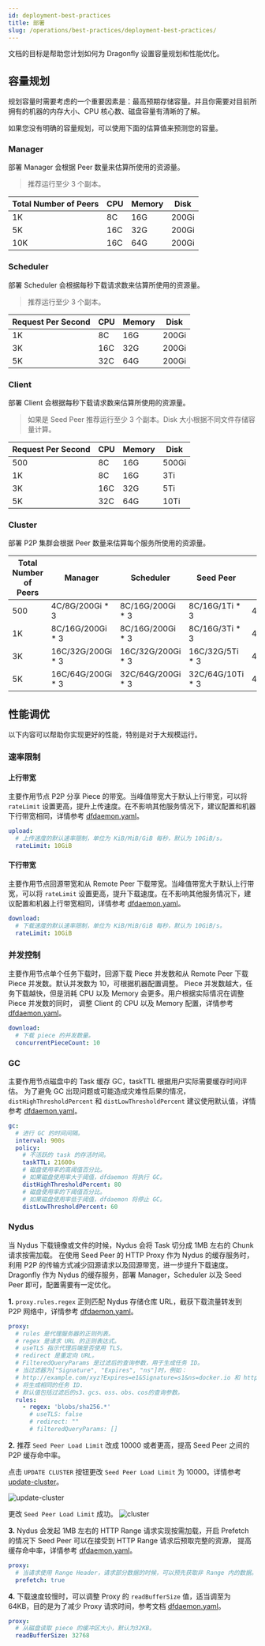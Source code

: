 ```yaml
---
id: deployment-best-practices
title: 部署
slug: /operations/best-practices/deployment-best-practices/
---
```


文档的目标是帮助您计划如何为 Dragonfly 设置容量规划和性能优化。

## 容量规划

规划容量时需要考虑的一个重要因素是：最高预期存储容量。并且你需要对目前所拥有的机器的内存大小、CPU 核心数、磁盘容量有清晰的了解。

如果您没有明确的容量规划，可以使用下面的估算值来预测您的容量。

### Manager

部署 Manager 会根据 Peer 数量来估算所使用的资源量。

> 推荐运行至少 3 个副本。

<!-- markdownlint-disable -->

| Total Number of Peers | CPU | Memory | Disk  |
| --------------------- | --- | ------ | ----- |
| 1K                    | 8C  | 16G    | 200Gi |
| 5K                    | 16C | 32G    | 200Gi |
| 10K                   | 16C | 64G    | 200Gi |

<!-- markdownlint-restore -->

### Scheduler

部署 Scheduler 会根据每秒下载请求数来估算所使用的资源量。

> 推荐运行至少 3 个副本。

<!-- markdownlint-disable -->

| Request Per Second | CPU | Memory | Disk  |
| ------------------ | --- | ------ | ----- |
| 1K                 | 8C  | 16G    | 200Gi |
| 3K                 | 16C | 32G    | 200Gi |
| 5K                 | 32C | 64G    | 200Gi |

<!-- markdownlint-restore -->

### Client

部署 Client 会根据每秒下载请求数来估算所使用的资源量。

> 如果是 Seed Peer 推荐运行至少 3 个副本。Disk 大小根据不同文件存储容量计算。

<!-- markdownlint-disable -->

| Request Per Second | CPU | Memory | Disk  |
| ------------------ | --- | ------ | ----- |
| 500                | 8C  | 16G    | 500Gi |
| 1K                 | 8C  | 16G    | 3Ti   |
| 3K                 | 16C | 32G    | 5Ti   |
| 5K                 | 32C | 64G    | 10Ti  |

<!-- markdownlint-restore -->

### Cluster

部署 P2P 集群会根据 Peer 数量来估算每个服务所使用的资源量。

<!-- markdownlint-disable -->

| Total Number of Peers | Manager            | Scheduler          | Seed Peer         | Peer        |
| --------------------- | ------------------ | ------------------ | ----------------- | ----------- |
| 500                   | 4C/8G/200Gi \* 3   | 8C/16G/200Gi \* 3  | 8C/16G/1Ti \* 3   | 4C/8G/500Gi |
| 1K                    | 8C/16G/200Gi \* 3  | 8C/16G/200Gi \* 3  | 8C/16G/3Ti \* 3   | 4C/8G/500Gi |
| 3K                    | 16C/32G/200Gi \* 3 | 16C/32G/200Gi \* 3 | 16C/32G/5Ti \* 3  | 4C/8G/500Gi |
| 5K                    | 16C/64G/200Gi \* 3 | 32C/64G/200Gi \* 3 | 32C/64G/10Ti \* 3 | 4C/8G/500Gi |

<!-- markdownlint-restore -->

## 性能调优

以下内容可以帮助你实现更好的性能，特别是对于大规模运行。

### 速率限制

#### 上行带宽

主要作用节点 P2P 分享 Piece 的带宽。当峰值带宽大于默认上行带宽，可以将 `rateLimit` 设置更高，提升上传速度。在不影响其他服务情况下，建议配置和机器下行带宽相同，详情参考 [dfdaemon.yaml](../../reference/configuration/client/dfdaemon.md)。

```yaml
upload:
  # 上传速度的默认速率限制，单位为 KiB/MiB/GiB 每秒，默认为 10GiB/s。
  rateLimit: 10GiB
```

#### 下行带宽

主要作用节点回源带宽和从 Remote Peer 下载带宽。当峰值带宽大于默认上行带宽，可以将 `rateLimit` 设置更高，提升下载速度。在不影响其他服务情况下，建议配置和机器上行带宽相同，详情参考 [dfdaemon.yaml](../../reference/configuration/client/dfdaemon.md)。

```yaml
download:
  # 下载速度的默认速率限制，单位为 KiB/MiB/GiB 每秒，默认为 10GiB/s。
  rateLimit: 10GiB
```

### 并发控制

主要作用节点单个任务下载时，回源下载 Piece 并发数和从 Remote Peer 下载 Piece 并发数。默认并发数为 10，可根据机器配置调整。
Piece 并发数越大，任务下载越快，但是消耗 CPU 以及 Memory 会更多。用户根据实际情况在调整 Piece 并发数的同时，
调整 Client 的 CPU 以及 Memory 配置，详情参考 [dfdaemon.yaml](../../reference/configuration/client/dfdaemon.md)。

```yaml
download:
  # 下载 piece 的并发数量。
  concurrentPieceCount: 10
```

### GC

主要作用节点磁盘中的 Task 缓存 GC，taskTTL 根据用户实际需要缓存时间评估。
为了避免 GC 出现问题或可能造成灾难性后果的情况，`distHighThresholdPercent` 和 `distLowThresholdPercent` 建议使用默认值，详情参考 [dfdaemon.yaml](../../reference/configuration/client/dfdaemon.md)。

```yaml
gc:
  # 进行 GC 的时间间隔。
  interval: 900s
  policy:
    # 不活跃的 task 的存活时间。
    taskTTL: 21600s
    # 磁盘使用率的高阈值百分比。
    # 如果磁盘使用率大于阈值，dfdaemon 将执行 GC。
    distHighThresholdPercent: 80
    # 磁盘使用率的下阈值百分比。
    # 如果磁盘使用率低于阈值，dfdaemon 将停止 GC。
    distLowThresholdPercent: 60
```

### Nydus

当 Nydus 下载镜像或文件的时候，Nydus 会将 Task 切分成 1MB 左右的 Chunk 请求按需加载。
在使用 Seed Peer 的 HTTP Proxy 作为 Nydus 的缓存服务时，利用 P2P 的传输方式减少回源请求以及回源带宽，进一步提升下载速度。
Dragonfly 作为 Nydus 的缓存服务，部署 Manager，Scheduler 以及 Seed Peer 即可，配置需要有一定优化。

**1.** `proxy.rules.regex` 正则匹配 Nydus 存储仓库 URL，截获下载流量转发到 P2P 网络中，详情参考 [dfdaemon.yaml](../../reference/configuration/client/dfdaemon.md)。

```yaml
proxy:
  # rules 是代理服务器的正则列表。
  # regex 是请求 URL 的正则表达式。
  # useTLS 指示代理后端是否使用 TLS。
  # redirect 是重定向 URL。
  # FilteredQueryParams 是过滤后的查询参数，用于生成任务 ID。
  # 当过滤器为["Signature", "Expires", "ns"]时，例如：
  # http://example.com/xyz?Expires=e1&Signature=s1&ns=docker.io 和 http://example.com/xyz?Expires=e2&Signature=s2&ns=docker.io
  # 将生成相同的任务 ID.
  # 默认值包括过滤后的s3、gcs、oss、obs、cos的查询参数。
  rules:
    - regex: 'blobs/sha256.*'
      # useTLS: false
      # redirect: ""
      # filteredQueryParams: []
```

**2.** 推荐 `Seed Peer Load Limit` 改成 10000 或者更高，提高 Seed Peer 之间的 P2P 缓存命中率。

点击 `UPDATE CLUSTER` 按钮更改 `Seed Peer Load Limit` 为 10000。详情参考 [update-cluster](https://d7y.io/docs/next/advanced-guides/web-console/cluster/#update-cluster)。

![update-cluster](../../resource/operations/best-practices/deployment-best-practices/update-cluster.png)

更改 `Seed Peer Load Limit` 成功。
![cluster](../../resource/operations/best-practices/deployment-best-practices/cluster.png)

**3.** Nydus 会发起 1MB 左右的 HTTP Range 请求实现按需加载，开启 Prefetch 的情况下 Seed Peer 可以在接受到 HTTP Range 请求后预取完整的资源，
提高缓存命中率，详情参考 [dfdaemon.yaml](../../reference/configuration/client/dfdaemon.md)。

```yaml
proxy:
  # 当请求使用 Range Header，请求部分数据的时候，可以预先获取非 Range 内的数据。
  prefetch: true
```

**4.** 下载速度较慢时，可以调整 Proxy 的 `readBufferSize` 值，适当调至为 64KB，目的是为了减少 Proxy 请求时间，参考文档 [dfdaemon.yaml](../../reference/configuration/client/dfdaemon.md)。

```yaml
proxy:
  # 从磁盘读取 piece 的缓冲区大小，默认为32KB。
  readBufferSize: 32768
```
